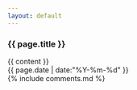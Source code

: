 ```yaml
---
layout: default
---
```

<script type="text/javascript">
	$(function () {
		$('#nav1').addClass('active');
	});
</script>
<h3 class="post-title">{{ page.title }}</h3>
<div class="post-content">
{{ content }}
</div>
<div class="post-time-line">
  <time datetime="{{ page.date | date:"%Y-%m-%d" }}">{{ page.date | date:"%Y-%m-%d" }}</time>
</div>
{% include comments.md %}